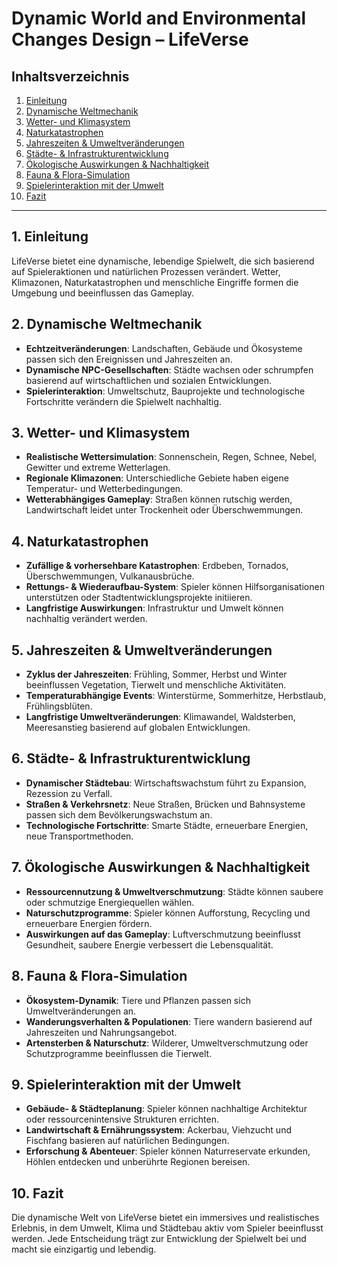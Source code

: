 # Dynamic World and Environmental Changes Design – LifeVerse

## Inhaltsverzeichnis
1. [Einleitung](#einleitung)
2. [Dynamische Weltmechanik](#dynamische-weltmechanik)
3. [Wetter- und Klimasystem](#wetter--und-klimasystem)
4. [Naturkatastrophen](#naturkatastrophen)
5. [Jahreszeiten & Umweltveränderungen](#jahreszeiten--umweltveränderungen)
6. [Städte- & Infrastrukturentwicklung](#städte--infrastrukturentwicklung)
7. [Ökologische Auswirkungen & Nachhaltigkeit](#ökologische-auswirkungen--nachhaltigkeit)
8. [Fauna & Flora-Simulation](#fauna--flora-simulation)
9. [Spielerinteraktion mit der Umwelt](#spielerinteraktion-mit-der-umwelt)
10. [Fazit](#fazit)

---

## 1. Einleitung

LifeVerse bietet eine dynamische, lebendige Spielwelt, die sich basierend auf Spieleraktionen und natürlichen Prozessen verändert. Wetter, Klimazonen, Naturkatastrophen und menschliche Eingriffe formen die Umgebung und beeinflussen das Gameplay.

## 2. Dynamische Weltmechanik

- **Echtzeitveränderungen**: Landschaften, Gebäude und Ökosysteme passen sich den Ereignissen und Jahreszeiten an.
- **Dynamische NPC-Gesellschaften**: Städte wachsen oder schrumpfen basierend auf wirtschaftlichen und sozialen Entwicklungen.
- **Spielerinteraktion**: Umweltschutz, Bauprojekte und technologische Fortschritte verändern die Spielwelt nachhaltig.

## 3. Wetter- und Klimasystem

- **Realistische Wettersimulation**: Sonnenschein, Regen, Schnee, Nebel, Gewitter und extreme Wetterlagen.
- **Regionale Klimazonen**: Unterschiedliche Gebiete haben eigene Temperatur- und Wetterbedingungen.
- **Wetterabhängiges Gameplay**: Straßen können rutschig werden, Landwirtschaft leidet unter Trockenheit oder Überschwemmungen.

## 4. Naturkatastrophen

- **Zufällige & vorhersehbare Katastrophen**: Erdbeben, Tornados, Überschwemmungen, Vulkanausbrüche.
- **Rettungs- & Wiederaufbau-System**: Spieler können Hilfsorganisationen unterstützen oder Stadtentwicklungsprojekte initiieren.
- **Langfristige Auswirkungen**: Infrastruktur und Umwelt können nachhaltig verändert werden.

## 5. Jahreszeiten & Umweltveränderungen

- **Zyklus der Jahreszeiten**: Frühling, Sommer, Herbst und Winter beeinflussen Vegetation, Tierwelt und menschliche Aktivitäten.
- **Temperaturabhängige Events**: Winterstürme, Sommerhitze, Herbstlaub, Frühlingsblüten.
- **Langfristige Umweltveränderungen**: Klimawandel, Waldsterben, Meeresanstieg basierend auf globalen Entwicklungen.

## 6. Städte- & Infrastrukturentwicklung

- **Dynamischer Städtebau**: Wirtschaftswachstum führt zu Expansion, Rezession zu Verfall.
- **Straßen & Verkehrsnetz**: Neue Straßen, Brücken und Bahnsysteme passen sich dem Bevölkerungswachstum an.
- **Technologische Fortschritte**: Smarte Städte, erneuerbare Energien, neue Transportmethoden.

## 7. Ökologische Auswirkungen & Nachhaltigkeit

- **Ressourcennutzung & Umweltverschmutzung**: Städte können saubere oder schmutzige Energiequellen wählen.
- **Naturschutzprogramme**: Spieler können Aufforstung, Recycling und erneuerbare Energien fördern.
- **Auswirkungen auf das Gameplay**: Luftverschmutzung beeinflusst Gesundheit, saubere Energie verbessert die Lebensqualität.

## 8. Fauna & Flora-Simulation

- **Ökosystem-Dynamik**: Tiere und Pflanzen passen sich Umweltveränderungen an.
- **Wanderungsverhalten & Populationen**: Tiere wandern basierend auf Jahreszeiten und Nahrungsangebot.
- **Artensterben & Naturschutz**: Wilderer, Umweltverschmutzung oder Schutzprogramme beeinflussen die Tierwelt.

## 9. Spielerinteraktion mit der Umwelt

- **Gebäude- & Städteplanung**: Spieler können nachhaltige Architektur oder ressourcenintensive Strukturen errichten.
- **Landwirtschaft & Ernährungssystem**: Ackerbau, Viehzucht und Fischfang basieren auf natürlichen Bedingungen.
- **Erforschung & Abenteuer**: Spieler können Naturreservate erkunden, Höhlen entdecken und unberührte Regionen bereisen.

## 10. Fazit

Die dynamische Welt von LifeVerse bietet ein immersives und realistisches Erlebnis, in dem Umwelt, Klima und Städtebau aktiv vom Spieler beeinflusst werden. Jede Entscheidung trägt zur Entwicklung der Spielwelt bei und macht sie einzigartig und lebendig.